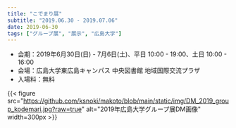 ```yaml
---
title: "こでまり展"
subtitle: "2019.06.30 - 2019.07.06"
date: 2019-06-30
tags: ["グループ展", "展示", "広島大学"]
---
```

- 会期：2019年6月30日(日) - 7月6日(土)、平日 10:00 - 19:00、土日 10:00 - 16:00
- 会場：広島大学東広島キャンパス 中央図書館 地域国際交流プラザ
- 入場料：無料

{{< figure src="https://github.com/ksnoki/makoto/blob/main/static/img/DM_2019_group_kodemari.jpg?raw=true" alt="2019年広島大学グループ展DM画像" width=300px >}}



